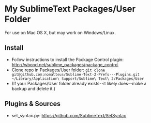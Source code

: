 My SublimeText Packages/User Folder
===================================
For use on Mac OS X, but may work on Windows/Linux.

Install
-------

* Follow instructions to install the Package Control plugin: <http://wbond.net/sublime_packages/package_control>
* Clone repo in Packages/User folder: `git clone git@github.com:nomatteus/Sublime-Text-2-Prefs---Plugins.git ~/Library/Application\ Support/Sublime\ Text\ 2/Packages/User`
* (If your Packages/User folder already exists--it likely does--make a backup and delete it.)

Plugins & Sources
----------------

* set_syntax.py: <https://github.com/SublimeText/SetSyntax>
